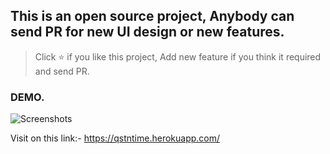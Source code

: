 ## This is an open source project, Anybody can send PR for new UI design or new features.

> Click :star: if you like this project, Add new feature if you think it required and send PR.

### DEMO.

![Screenshots](https://github.com/rahulpandey70/ForumsApp/blob/master/frontend/src/images/demo.png)

Visit on this link:-
https://qstntime.herokuapp.com/
